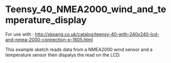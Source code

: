 # Teensy_40_NMEA2000_wind_and_temperature_display
 
For use with :
http://skpang.co.uk/catalog/teensy-40-with-240x240-lcd-and-nmea-2000-connection-p-1605.html

This example sketch reads data from a NMEA2000 wind sensor and a temperature sensor then dispalys the read on the LCD.
